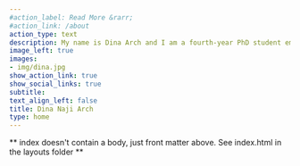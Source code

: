 ```yaml
---
#action_label: Read More &rarr;
#action_link: /about
action_type: text
description: My name is Dina Arch and I am a fourth-year PhD student emphasizing in quantitative methods in the social sciences under the guidance of Dr. Karen Nylund-Gibson. My research interests include latent variable analyses, data visualization methods using R. 
image_left: true
images:
- img/dina.jpg
show_action_link: true
show_social_links: true
subtitle: 
text_align_left: false
title: Dina Naji Arch
type: home
---
```


** index doesn't contain a body, just front matter above.
See index.html in the layouts folder **

